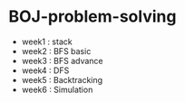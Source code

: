 # BOJ-problem-solving

- week1 : stack
- week2 : BFS basic
- week3 : BFS advance
- week4 : DFS
- week5 : Backtracking
- week6 : Simulation
